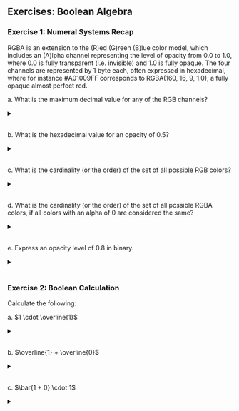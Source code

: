 ## Exercises: Boolean Algebra

### Exercise 1: Numeral Systems Recap

RGBA is an extension to the (R)ed (G)reen (B)lue color model, which includes an (A)lpha channel representing the level of opacity from 0.0 to 1.0, where 0.0 is fully transparent (i.e. invisible) and 1.0 is fully opaque.
The four channels are represented by 1 byte each, often expressed in hexadecimal, where for instance #A01009FF corresponds to RGBA(160, 16, 9, 1.0), a fully opaque almost perfect red.

a. What is the maximum decimal value for any of the RGB channels?
<details>
<br>
<summary> </summary>
$255$
</details>
<br>

b. What is the hexadecimal value for an opacity of 0.5?
<details>
<br>
<summary> </summary>
$\approx 79$ or $80$
</details>
<br>

c. What is the cardinality (or the order) of the set of all possible RGB colors?
<details>
<br>
<summary> </summary>
$16^{6} = 16 777 216$
</details>
<br>

d. What is the cardinality (or the order) of the set of all possible RGBA colors, if all colors with an alpha of 0 are considered the same?
<details>
<br>
<summary> </summary>
$16^{6} \cdot (16^2-1) + 1 = 16 777 216 \cdot 255 + 1 = 4 278 190 081$
</details>
<br>

e. Express an opacity level of 0.8 in binary.
<details>
<br>
<summary> </summary>
$255 \cdot 0.8 = 204_{10} = 11001100_2$
</details>
<br>

### Exercise 2: Boolean Calculation

Calculate the following:

a. $1 \cdot \overline{1}$  
<details>
<br>
<summary> </summary>
$0$
</details>
<br>

b. $\overline{1} + \overline{0}$  
<details>
<br>
<summary> </summary>
$1$
</details>
<br>

c. $\bar{1 + 0} \cdot 1$

<details>
<br>
<summary> </summary>
$0$
</details>
<br>
